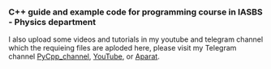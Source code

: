 ### C++ guide and example code for programming course in IASBS - Physics department

I also upload some videos and tutorials in my youtube and telegram channel which the requieing files are aploded here, please visit my Telegram channel [PyCpp_channel](https://t.me/s/pycpp_channel), [YouTube](https://www.youtube.com/channel/UCtoQTqZF2LzaN6T-qQlorFg), or [Aparat](https://www.aparat.com/video/video/listuser/view/list/dashboard/yes/list_type/all/username/ziaeemehr).
